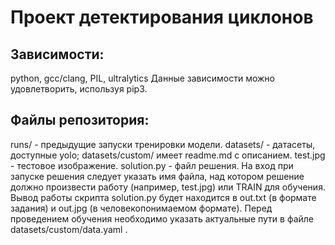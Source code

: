 # Проект детектирования циклонов
## Зависимости:
python, gcc/clang, PIL, ultralytics
Данные зависимости можно удовлетворить, используя pip3.
## Файлы репозитория:
runs/ - предыдущие запуски тренировки модели.
datasets/ - датасеты, доступные yolo; datasets/custom/ имеет readme.md с описанием.
test.jpg - тестовое изображение.
solution.py - файл решения.
На вход при запуске решения следует указать имя файла, над котором решение должно произвести работу (например, test.jpg) или TRAIN для обучения.
Вывод работы скрипта solution.py будет находится в out.txt (в формате задания) и out.jpg (в человекопонимаемом формате).
Перед проведением обучения необходимо указать актуальные пути в файле datasets/custom/data.yaml .
